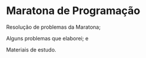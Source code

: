 # Maratona de Programação

Resolução de problemas da Maratona;

Alguns problemas que elaborei; e

Materiais de estudo.
